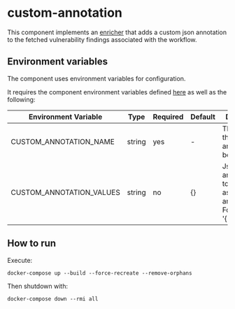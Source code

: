 # custom-annotation

This component implements an [enricher](https://github.com/smithy-security/smithy/blob/main/sdk/component/component.go)
that adds a custom json annotation to the fetched vulnerability findings associated with the workflow.

## Environment variables

The component uses environment variables for configuration.

It requires the component
environment variables defined [here](https://github.com/smithy-security/smithy/blob/main/sdk/README.md#component) as well as the following:

| Environment Variable       | Type   | Required | Default | Description                                                             |
|----------------------------|--------|----------|---------|-------------------------------------------------------------------------|
| CUSTOM\_ANNOTATION\_NAME     | string | yes      | -       | The name of the annotation to be added.                                 |
| CUSTOM\_ANNOTATION\_VALUES   | string | no       | {}      | Json annotations to be added as annotation. For example '{"foo":"bar"}' |

## How to run

Execute:

```shell
docker-compose up --build --force-recreate --remove-orphans
```

Then shutdown with:

```shell
docker-compose down --rmi all
```

